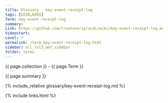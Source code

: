 ```yaml
---
title: Glossary - key-event-receipt-log
tags: [CESR,KERI]
Term: key-event-receipt-log
summary: 
Link: https://github.com/trustoverip/acdc/wiki/key-event-receipt-log.md
Videostart: 
Level: 7
permalink: /term_key-event-receipt-log.html
sidebar: all_lvl3_wot_sidebar
folder: terms
---
```


{{ page.collection }} - {{ page.Term }}

   {{ page.summary }}

{% include_relative glossary/key-event-receipt-log.md %}

 {% include links.html %} 

